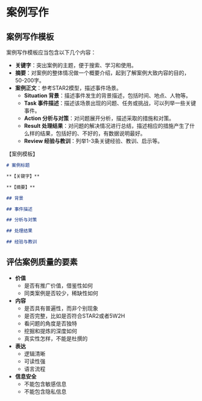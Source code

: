 # 案例写作

## 案例写作模板

案例写作模板应当包含以下几个内容：

- **关键字**：突出案例的主题，便于搜索、学习和使用。
- **摘要**：对案例的整体情况做一个概要介绍，起到了解案例大致内容的目的，50-200字。
- **案例正文**：参考STAR2模型，描述事件场景。
  - **Situation 背景**：描述事件发生的背景描述，包括时间、地点、人物等。
  - **Task 事件描述**：描述该场景出现的问题、任务或挑战，可以列举一些关键事件。
  - **Action 分析与对策**：对问题展开分析，描述采取的措施和对策。
  - **Result 处理结果**：对问题的解决情况进行总结，描述相应的措施产生了什么样的结果，包括好的、不好的，有数据说明最好。
  - **Review 经验与教训**：列举1-3条关键经验、教训、启示等。

【案例模板】

```markdown
# 案例标题

**【关键字】**

**【摘要】**

## 背景

## 事件描述

## 分析与对策

## 处理结果

## 经验与教训

```

## 评估案例质量的要素

- **价值**
  - 是否有推广价值，借鉴性如何
  - 同类案例是否较少，稀缺性如何
- **内容**
  - 是否具有普遍性，而非个别现象
  - 是否完整，比如是否符合STAR2或者5W2H
  - 看问题的角度是否独特
  - 挖掘和提炼的深度如何
  - 真实性怎样，不能是杜撰的
- **表达**
  - 逻辑清晰
  - 可读性强
  - 语言流程
- **信息安全**
  - 不能包含敏感信息
  - 不能包含隐私信息
